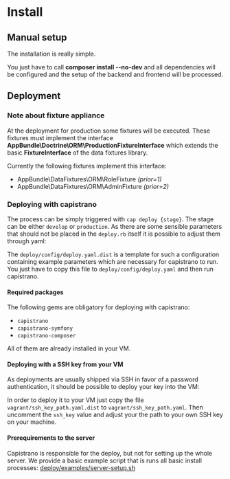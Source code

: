 # Install

## Manual setup

The installation is really simple.

You just have to call __composer install --no-dev__ and all dependencies will be configured and the setup of the backend and frontend will be processed.

## Deployment

### Note about fixture appliance

At the deployment for production some fixtures will be executed.
These fixtures must implement the interface __AppBundle\Doctrine\ORM\ProductionFixtureInterface__ which extends the basic __FixtureInterface__ of the data fixtures library.

Currently the following fixtures implement this interface:

- AppBundle\DataFixtures\ORM\RoleFixture *(prior=1)*
- AppBundle\DataFixtures\ORM\AdminFixture *(prior=2)*

### Deploying with capistrano

The process can be simply triggered with ``cap deploy {stage}``. The stage can be either ``develop`` or ``production``.
As there are some sensible parameters that should not be placed in the ``deploy.rb`` itself it is possible to adjust
them through yaml:

The ``deploy/config/deploy.yaml.dist`` is a template for such a configuration containing example parameters which are
necessary for capistrano to run. You just have to copy this file to ``deploy/config/deploy.yaml`` and then run capistrano.

#### Required packages

The following gems are obligatory for deploying with capistrano:

- ``capistrano``
- ``capistrano-symfony``
- ``capistrano-composer``

All of them are already installed in your VM.

#### Deploying with a SSH key from your VM

As deployments are usually shipped via SSH in favor of a password authentication, it should be possible to deploy your key
into the VM:

In order to deploy it to your VM just copy the file ``vagrant/ssh_key_path.yaml.dist`` to ``vagrant/ssh_key_path.yaml``.
Then uncomment the ``ssh_key`` value and adjust your the path to your own SSH key on your machine.

#### Prerequirements to the server

Capistrano is responsible for the deploy, but not for setting up the whole server. We provide a basic example script that
is runs all basic install processes: [deploy/examples/server-setup.sh](https://github.com/Sententiaregum/Sententiaregum/tree/master/deploy/examples/server-setup.sh)
